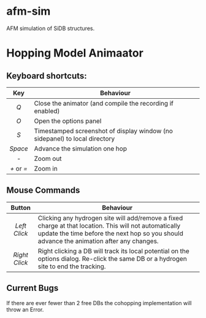 # afm-sim
AFM simulation of SiDB structures.

# Hopping Model Animaator

## Keyboard shortcuts:
Key | Behaviour
:---: | ---
*Q* | Close the animator (and compile the recording if enabled)
*O* | Open the options panel
*S* | Timestamped screenshot of display window (no sidepanel) to local directory
*Space* | Advance the simulation one hop
*-* | Zoom out
*+* or *=* | Zoom in


## Mouse Commands
Button  | Behaviour
:---:   | ---
*Left Click*  | Clicking any hydrogen site will add/remove a fixed charge at that location. This will not automatically update the time before the next hop so you should advance the animation after any changes.
*Right Click* | Right clicking a DB will track its local potential on the options dialog. Re-click the same DB or a hydrogen site to end the tracking.

## Current Bugs

If there are ever fewer than 2 free DBs the cohopping implementation will throw an Error.
